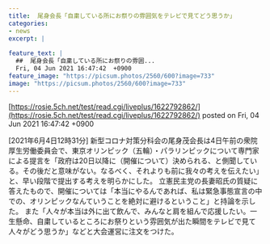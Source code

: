 ```yaml
---
title:  尾身会長「自粛している所にお祭りの雰囲気をテレビで見てどう思うか」 
categories:
- news
excerpt: |
  
feature_text: |
  ##  尾身会長「自粛している所にお祭りの雰囲...
  Fri, 04 Jun 2021 16:47:42  +0900
feature_image: "https://picsum.photos/2560/600?image=733"
image: "https://picsum.photos/2560/600?image=733"
---
```


[https://rosie.5ch.net/test/read.cgi/liveplus/1622792862/](https://rosie.5ch.net/test/read.cgi/liveplus/1622792862/)
posted on Fri, 04 Jun 2021 16:47:42  +0900

<!--more-->

[2021年6月4日12時31分] 新型コロナ対策分科会の尾身茂会長は4日午前の衆院厚生労働委員会で、東京オリンピック（五輪）・パラリンピックについて専門家による提言を「政府は20日以降に（開催について）決められる、と側聞している。その後だと意味がない。なるべく、それよりも前に我々の考えを伝えたい」と、早い段階で提出する考えを明らかにした。 立憲民主党の長妻昭氏の質疑に答えたもので、開催については「本当にやるんであれば、私は緊急事態宣言の中での、オリンピックなんていうことを絶対に避けるということ」と持論を示した。 また「人々が本当は外に出て飲んで、みんなと肩を組んで応援したい。一生懸命、自粛しているところにお祭りという雰囲気が出た瞬間をテレビで見て人々がどう思うか」などと大会運営に注文をつけた。
